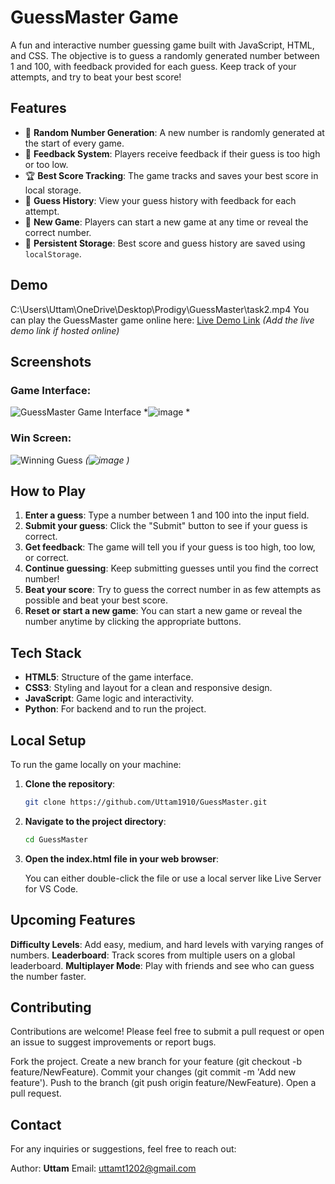 # **GuessMaster Game**

A fun and interactive number guessing game built with JavaScript, HTML, and CSS. The objective is to guess a randomly generated number between 1 and 100, with feedback provided for each guess. Keep track of your attempts, and try to beat your best score!

## **Features**
- 🎯 **Random Number Generation**: A new number is randomly generated at the start of every game.
- 🧠 **Feedback System**: Players receive feedback if their guess is too high or too low.
- 🏆 **Best Score Tracking**: The game tracks and saves your best score in local storage.
- 📜 **Guess History**: View your guess history with feedback for each attempt.
- 🔁 **New Game**: Players can start a new game at any time or reveal the correct number.
- 💾 **Persistent Storage**: Best score and guess history are saved using `localStorage`.

## **Demo**
C:\Users\Uttam\OneDrive\Desktop\Prodigy\GuessMaster\task2.mp4
You can play the GuessMaster game online here: [Live Demo Link](#) *(Add the live demo link if hosted online)*

## **Screenshots**

### Game Interface:
![GuessMaster Game Interface](#) *![image](https://github.com/user-attachments/assets/e33d0fae-350e-420a-b24f-2cf338b8af10)
*

### Win Screen:
![Winning Guess](#) *(![image](https://github.com/user-attachments/assets/e5f1a9f2-0655-4c8e-9e27-3380ccf7502f)
)*

## **How to Play**

1. **Enter a guess**: Type a number between 1 and 100 into the input field.
2. **Submit your guess**: Click the "Submit" button to see if your guess is correct.
3. **Get feedback**: The game will tell you if your guess is too high, too low, or correct.
4. **Continue guessing**: Keep submitting guesses until you find the correct number!
5. **Beat your score**: Try to guess the correct number in as few attempts as possible and beat your best score.
6. **Reset or start a new game**: You can start a new game or reveal the number anytime by clicking the appropriate buttons.

## **Tech Stack**

- **HTML5**: Structure of the game interface.
- **CSS3**: Styling and layout for a clean and responsive design.
- **JavaScript**: Game logic and interactivity.
- **Python**: For backend and to run the project.

## **Local Setup**

To run the game locally on your machine:

1. **Clone the repository**:

   ```bash
   git clone https://github.com/Uttam1910/GuessMaster.git

2. **Navigate to the project directory**:

   ```bash
   cd GuessMaster

3. **Open the index.html file in your web browser**:

   You can either double-click the file or use a local server like Live Server for VS Code.


## **Upcoming Features**

**Difficulty Levels**: Add easy, medium, and hard levels with varying ranges of numbers.
**Leaderboard**: Track scores from multiple users on a global leaderboard.
**Multiplayer Mode**: Play with friends and see who can guess the number faster.


## **Contributing**

Contributions are welcome! Please feel free to submit a pull request or open an issue to suggest improvements or report bugs.

Fork the project.
Create a new branch for your feature (git checkout -b feature/NewFeature).
Commit your changes (git commit -m 'Add new feature').
Push to the branch (git push origin feature/NewFeature).
Open a pull request.

## **Contact**
For any inquiries or suggestions, feel free to reach out:

Author: **Uttam**
Email: uttamt1202@gmail.com 


